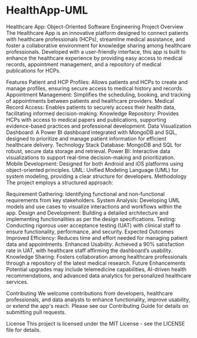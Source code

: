 # HealthApp-UML
Healthcare App: Object-Oriented Software Engineering Project
Overview
The Healthcare App is an innovative platform designed to connect patients with healthcare professionals (HCPs), streamline medical assistance, and foster a collaborative environment for knowledge sharing among healthcare professionals. Developed with a user-friendly interface, this app is built to enhance the healthcare experience by providing easy access to medical records, appointment management, and a repository of medical publications for HCPs.

Features
Patient and HCP Profiles: Allows patients and HCPs to create and manage profiles, ensuring secure access to medical history and records.
Appointment Management: Simplifies the scheduling, booking, and tracking of appointments between patients and healthcare providers.
Medical Record Access: Enables patients to securely access their health data, facilitating informed decision-making.
Knowledge Repository: Provides HCPs with access to medical papers and publications, supporting evidence-based practices and professional development.
Data Visualization Dashboard: A Power BI dashboard integrated with MongoDB and SQL, designed to prioritize and manage patient information for efficient healthcare delivery.
Technology Stack
Database: MongoDB and SQL for robust, secure data storage and retrieval.
Power BI: Interactive data visualizations to support real-time decision-making and prioritization.
Mobile Development: Designed for both Android and iOS platforms using object-oriented principles.
UML: Unified Modeling Language (UML) for system modeling, providing a clear structure for developers.
Methodology
The project employs a structured approach:

Requirement Gathering: Identifying functional and non-functional requirements from key stakeholders.
System Analysis: Developing UML models and use cases to visualize interactions and workflows within the app.
Design and Development: Building a detailed architecture and implementing functionalities as per the design specifications.
Testing: Conducting rigorous user acceptance testing (UAT) with clinical staff to ensure functionality, performance, and security.
Expected Outcomes
Improved Efficiency: Reduces time and effort needed for managing patient data and appointments.
Enhanced Usability: Achieved a 90% satisfaction rate in UAT, with healthcare staff affirming the dashboard’s usability.
Knowledge Sharing: Fosters collaboration among healthcare professionals through a repository of the latest medical research.
Future Enhancements
Potential upgrades may include telemedicine capabilities, AI-driven health recommendations, and advanced data analytics for personalized healthcare services.

Contributing
We welcome contributions from developers, healthcare professionals, and data analysts to enhance functionality, improve usability, or extend the app's reach. Please see our Contributing Guide for details on submitting pull requests.

License
This project is licensed under the MIT License - see the LICENSE file for details.
